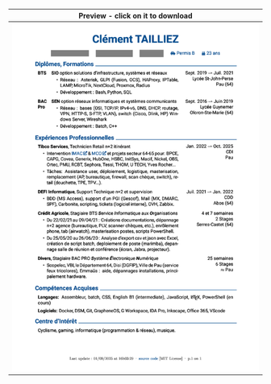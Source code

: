 

| Preview - click on it to download |
| ---------- |
| <a href=https://github.com/c2tz/cv/releases/download/01-09-2025_16-03-30/CV_TAILLIEZ_Clement.pdf><img src=https://raw.githubusercontent.com/c2tz/cv/main/CV_TAILLIEZ_Clement.png alt=CV Preview></a> |
